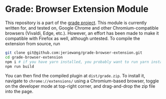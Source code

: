 # Grade: Browser Extension Module

This repository is a part of the [grade project](https://github.com/jeriewang/grade). This module is currently written for, and tested on, Google Chrome and other Chromium-compatible browsers (Vivaldi, Edge, etc.). However, an effort has been made to make it compatible with Firefox as well, although untested. To compile the extension from source, run

```sh
git clone git@github.com:jeriewang/grade-browser-extension.git
cd grade-browser-extension
npm i # if you have yarn installed, you probably want to run yarn install instead
npm run build
```

You can then find the compiled plugin at `dist/grade.zip`. To install it, navigate to `chrome://extensions/`
using a Chromium-based browser, toggle on the developer mode at top-right corner, and drag-and-drop the zip file 
into the page. 
